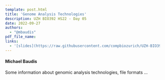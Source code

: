 ```yaml
---
template: post.html
title: 'Genome Analysis Technologies'
description: UZH BIO392 HS22 - Day 05
date: 2022-09-27
authors:
  - "@mbaudis"
pdf_file_name: 
links:
  - '[slides](https://raw.githubusercontent.com/compbiozurich/UZH-BIO392/master/course-material/2022/2022-09-27___Michael-Baudis__Genomic-Technologies-and-Genome-Editions___BIO392-HS22.pdf)'
---
```


#### Michael Baudis

Some information about genomic analysis technologies, file formats ...

<!--more-->

